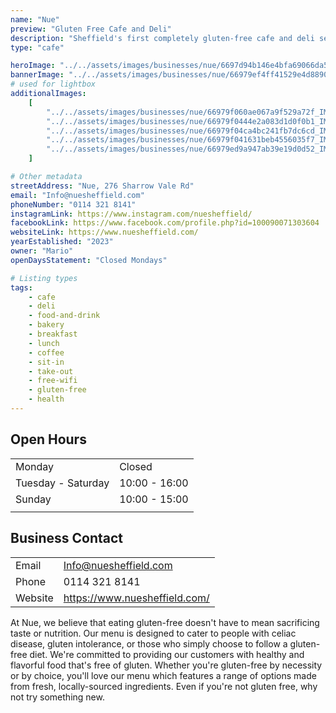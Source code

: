 ```yaml
---
name: "Nue"
preview: "Gluten Free Cafe and Deli"
description: "Sheffield's first completely gluten-free cafe and deli selling a range of handmade baked goods along with sweet and savoury small bites. Perfect for a midday mediterranean bite to eat or coffee catch-up. "
type: "cafe"

heroImage: "../../assets/images/businesses/nue/6697d94b146e4bfa69066da5_Nue-Thumb.jpg"
bannerImage: "../../assets/images/businesses/nue/66979ef4ff41529e4d88909b_IMG_4264---Nue-Sheffield.jpeg"
# used for lightbox
additionalImages:
    [
        "../../assets/images/businesses/nue/66979f060ae067a9f529a72f_IMG_4270---Nue-Sheffield.jpeg",
        "../../assets/images/businesses/nue/66979f0444e2a083d1d0f0b1_IMG_4269---Nue-Sheffield.jpeg",
        "../../assets/images/businesses/nue/66979f04ca4bc241fb7dc6cd_IMG_4268---Nue-Sheffield.jpeg",
        "../../assets/images/businesses/nue/66979f041631beb4556035f7_IMG_4272---Nue-Sheffield.jpeg",
        "../../assets/images/businesses/nue/66979ed9a947ab39e19d0d52_IMG_4273---Nue-Sheffield.jpeg",
    ]

# Other metadata
streetAddress: "Nue, 276 Sharrow Vale Rd"
email: "Info@nuesheffield.com"
phoneNumber: "0114 321 8141"
instagramLink: https://www.instagram.com/nuesheffield/
facebookLink: https://www.facebook.com/profile.php?id=100090071303604
websiteLink: https://www.nuesheffield.com/
yearEstablished: "2023"
owner: "Mario"
openDaysStatement: "Closed Mondays"

# Listing types
tags:
    - cafe
    - deli
    - food-and-drink
    - bakery
    - breakfast
    - lunch
    - coffee
    - sit-in
    - take-out
    - free-wifi
    - gluten-free
    - health
---
```


## Open Hours

|                    |               |
| ------------------ | ------------- |
| Monday             | Closed        |
| Tuesday - Saturday | 10:00 - 16:00 |
| Sunday             | 10:00 - 15:00 |
|                    |               |

## Business Contact

|         |                               |
| ------- | ----------------------------- |
| Email   | Info@nuesheffield.com         |
| Phone   | 0114 321 8141                 |
| Website | https://www.nuesheffield.com/ |

At Nue, we believe that eating gluten-free doesn't have to mean sacrificing taste or nutrition.
Our menu is designed to cater to people with celiac disease, gluten intolerance, or those who simply choose to follow a gluten-free diet.
We're committed to providing our customers with healthy and flavorful food that's free of gluten.
Whether you're gluten-free by necessity or by choice, you'll love our menu which features a range of options made from fresh, locally-sourced ingredients.
Even if you're not gluten free, why not try something new.
